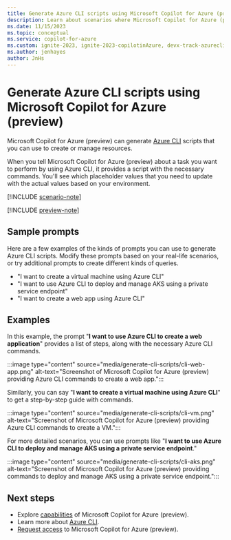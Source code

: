 ```yaml
---
title: Generate Azure CLI scripts using Microsoft Copilot for Azure (preview)
description: Learn about scenarios where Microsoft Copilot for Azure (preview) can generate Azure CLI scripts for you to customize and use.
ms.date: 11/15/2023
ms.topic: conceptual
ms.service: copilot-for-azure
ms.custom: ignite-2023, ignite-2023-copilotinAzure, devx-track-azurecli
ms.author: jenhayes
author: JnHs
---
```


# Generate Azure CLI scripts using Microsoft Copilot for Azure (preview)

Microsoft Copilot for Azure (preview) can generate [Azure CLI](/cli/azure/) scripts that you can use to create or manage resources.

When you tell Microsoft Copilot for Azure (preview) about a task you want to perform by using Azure CLI, it provides a script with the necessary commands. You'll see which placeholder values that you need to update with the actual values based on your environment.

[!INCLUDE [scenario-note](includes/scenario-note.md)]

[!INCLUDE [preview-note](includes/preview-note.md)]

## Sample prompts

Here are a few examples of the kinds of prompts you can use to generate Azure CLI scripts. Modify these prompts based on your real-life scenarios, or try additional prompts to create different kinds of queries.

- "I want to create a virtual machine using Azure CLI"
- "I want to use Azure CLI to deploy and manage AKS using a private service endpoint"
- "I want to create a web app using Azure CLI"

## Examples

In this example, the prompt "**I want to use Azure CLI to create a web application**" provides a list of steps, along with the necessary Azure CLI commands.

:::image type="content" source="media/generate-cli-scripts/cli-web-app.png" alt-text="Screenshot of Microsoft Copilot for Azure (preview) providing Azure CLI commands to create a web app.":::

Similarly, you can say "**I want to create a virtual machine using Azure CLI**" to get a step-by-step guide with commands.

:::image type="content" source="media/generate-cli-scripts/cli-vm.png" alt-text="Screenshot of Microsoft Copilot for Azure (preview) providing Azure CLI commands to create a VM.":::

For more detailed scenarios, you can use prompts like "**I want to use Azure CLI to deploy and manage AKS using a private service endpoint**."

:::image type="content" source="media/generate-cli-scripts/cli-aks.png" alt-text="Screenshot of Microsoft Copilot for Azure (preview) providing commands to deploy and manage AKS using a private service endpoint.":::

## Next steps

- Explore [capabilities](capabilities.md) of Microsoft Copilot for Azure (preview).
- Learn more about [Azure CLI](/azure/cli).
- [Request access](https://aka.ms/MSCopilotforAzurePreview) to Microsoft Copilot for Azure (preview).
